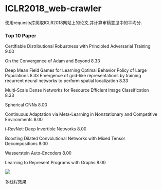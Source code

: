 # ICLR2018_web-crawler

使用requests库爬取ICLR2018网站上的论文,并计算审稿意见中的平均分.

### Top 10 Paper

Certifiable Distributional Robustness with Principled Adversarial Training 9.00

On the Convergence of Adam and Beyond 8.33

Deep Mean Field Games for Learning Optimal Behavior Policy of Large Populations 8.33
Emergence of grid-like representations by training recurrent neural networks to perform spatial localization 8.33

Multi-Scale Dense Networks for Resource Efficient Image Classification 8.33

Spherical CNNs 8.00

Continuous Adaptation via Meta-Learning in Nonstationary and Competitive Environments 8.00

i-RevNet: Deep Invertible Networks 8.00

Boosting Dilated Convolutional Networks with Mixed Tensor Decompositions 8.00

Wasserstein Auto-Encoders 8.00

Learning to Represent Programs with Graphs 8.00

![](http://blog-1252095801.cosgz.myqcloud.com/Screenshot%20from%202017-12-17%2010-12-17.png)

多线程效果